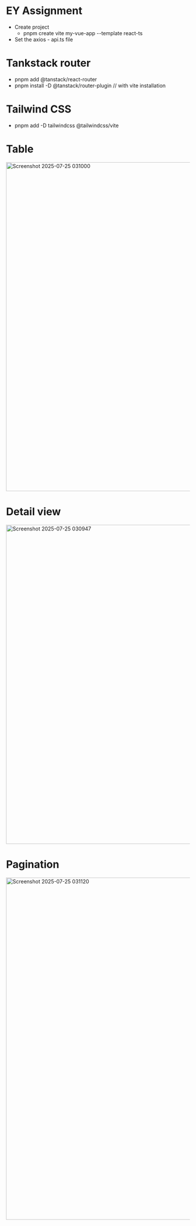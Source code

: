 # EY Assignment

- Create project 
  - pnpm create vite my-vue-app --template react-ts
- Set the axios - api.ts file

# Tankstack router

- pnpm add @tanstack/react-router
- pnpm install -D @tanstack/router-plugin  // with vite installation

# Tailwind CSS

- pnpm add -D tailwindcss @tailwindcss/vite



# Table
<img width="1252" height="899" alt="Screenshot 2025-07-25 031000" src="https://github.com/user-attachments/assets/eba5aad6-4f12-4882-bfc3-7496551499e9" />

# Detail view
<img width="710" height="872" alt="Screenshot 2025-07-25 030947" src="https://github.com/user-attachments/assets/10b34094-6716-4bf3-bfad-a2717f444cc5" />

# Pagination
<img width="1548" height="935" alt="Screenshot 2025-07-25 031120" src="https://github.com/user-attachments/assets/21f0498a-06a8-47d9-9625-6425f1481444" />
